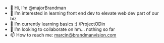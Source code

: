 - 👋 Hi, I’m @majorBrandman
- 👀 I’m interested in learning front end dev to elevate web dev part of our biz
- 🌱 I’m currently learning basics :) /ProjectODin
- 💞️ I’m looking to collaborate on hm... nothing so far
- 📫 How to reach me: marcin@brandmanvision.com

<!---
majorBrandman/majorBrandman is a ✨ special ✨ repository because its `README.md` (this file) appears on your GitHub profile.
You can click the Preview link to take a look at your changes.
--->
